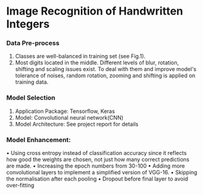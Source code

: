 # Image Recognition of Handwritten Integers
### Data Pre-process
1. Classes are well-balanced in training set (see Fig.1).
2. Most digits located in the middle. Different levels of blur, rotation, shifting and scaling issues
exist. To deal with them and improve model's tolerance of noises, random rotation, zooming and
shifting is applied on training data.

### Model Selection
1. Application Package: Tensorflow, Keras
2. Model: Convolutional neural network(CNN)
3. Model Architecture: See project report for details

### Model Enhancement:
• Using cross entropy instead of classification accuracy since it reflects how good the weights
are chosen, not just how many correct predictions are made.
• Increasing the epoch numbers from 30-100
• Adding more convolutional layers to implement a simplified version of VGG-16.
• Skipping the normalisation after each pooling
• Dropout before final layer to avoid over-fitting
